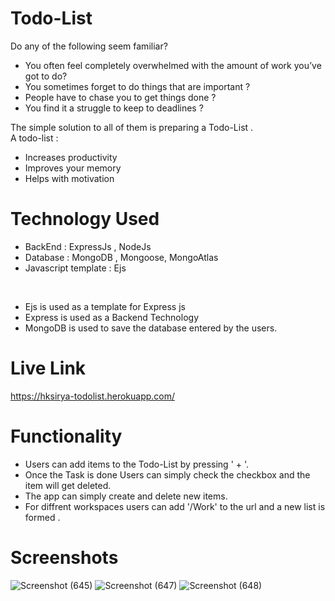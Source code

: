 # Todo-List

Do any of the following seem familiar?

- You often feel completely overwhelmed with the amount of work you’ve got to do?
- You sometimes forget to do things that are important ?
- People have to chase you to get things done ?
- You find it a struggle to keep to deadlines ?

The simple solution to all of them is preparing a Todo-List .
<br/>
A todo-list :

- Increases productivity
- Improves your memory
- Helps with motivation

# Technology Used
- BackEnd : ExpressJs , NodeJs 
- Database : MongoDB , Mongoose, MongoAtlas
- Javascript template : Ejs  
<br/>

- Ejs is used as a template for Express js
- Express is used as a Backend Technology 
- MongoDB is used to save the database entered by the users.

# Live Link 
https://hksirya-todolist.herokuapp.com/

# Functionality 
- Users can add items to the Todo-List by pressing ' + '.
- Once the Task is done Users can simply check the checkbox and the item will get deleted.
- The app can simply create and delete new items.
- For diffrent workspaces users can add '/Work' to the url and a new list is formed . 

# Screenshots
![Screenshot (645)](https://user-images.githubusercontent.com/104431269/193891242-52910993-a33f-4c2a-a4ea-ccbfdb7dcf6a.png)
![Screenshot (647)](https://user-images.githubusercontent.com/104431269/193891255-c611c00b-0c82-4649-81eb-6eeb0db28040.png)
![Screenshot (648)](https://user-images.githubusercontent.com/104431269/193891261-743d19bf-67bb-4e38-af33-91a314a30975.png)
